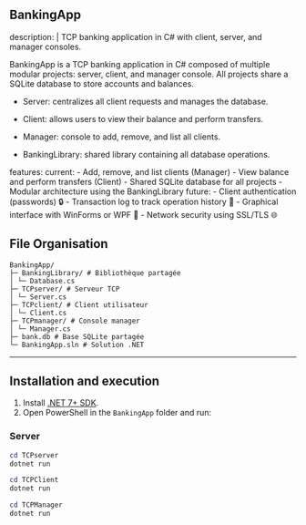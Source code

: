 ## BankingApp 

description: |
  TCP banking application in C# with client, server, and manager consoles.

  BankingApp is a TCP banking application in C# composed of multiple modular projects: server, client, and manager console.
  All projects share a SQLite database to store accounts and balances.

  - Server: centralizes all client requests and manages the database.
    
  - Client: allows users to view their balance and perform transfers.
    
  - Manager: console to add, remove, and list all clients.
    
  - BankingLibrary: shared library containing all database operations.

features:
  current:
    - Add, remove, and list clients (Manager)
    - View balance and perform transfers (Client)
    - Shared SQLite database for all projects
    - Modular architecture using the BankingLibrary
  future:
    - Client authentication (passwords) 🔒
    - Transaction log to track operation history 📝
    - Graphical interface with WinForms or WPF 🎨
    - Network security using SSL/TLS 🌐


## File Organisation 

```
BankingApp/
├─ BankingLibrary/ # Bibliothèque partagée
│ └─ Database.cs
├─ TCPserver/ # Serveur TCP
│ └─ Server.cs
├─ TCPclient/ # Client utilisateur
│ └─ Client.cs
├─ TCPmanager/ # Console manager
│ └─ Manager.cs
├─ bank.db # Base SQLite partagée
└─ BankingApp.sln # Solution .NET
```
---

## Installation and execution

1. Install [.NET 7+ SDK](https://dotnet.microsoft.com/download).  
2. Open PowerShell in the `BankingApp` folder and run:

### Server

```powershell
cd TCPserver
dotnet run

cd TCPClient
dotnet run

cd TCPManager
dotnet run



